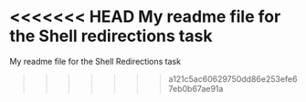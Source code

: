 <<<<<<< HEAD
My readme file for the Shell redirections task
=======
My readme file for the Shell Redirections task
>>>>>>> a121c5ac60629750dd86e253efe67eb0b67ae91a
